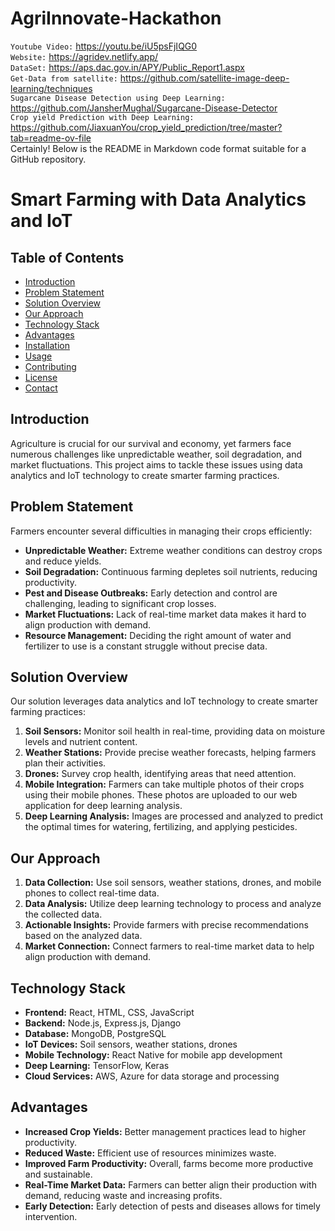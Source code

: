 # AgriInnovate-Hackathon
`Youtube Video:` https://youtu.be/iU5psFjIQG0 <br>
`Website:` https://agridev.netlify.app/ <br>
`DataSet:` https://aps.dac.gov.in/APY/Public_Report1.aspx <br>
`Get-Data from satellite:` https://github.com/satellite-image-deep-learning/techniques <br>
`Sugarcane Disease Detection using Deep Learning:` https://github.com/JansherMughal/Sugarcane-Disease-Detector <br>
`Crop yield Prediction with Deep Learning:` https://github.com/JiaxuanYou/crop_yield_prediction/tree/master?tab=readme-ov-file <br>
Certainly! Below is the README in Markdown code format suitable for a GitHub repository.

# Smart Farming with Data Analytics and IoT

## Table of Contents
- [Introduction](#introduction)
- [Problem Statement](#problem-statement)
- [Solution Overview](#solution-overview)
- [Our Approach](#our-approach)
- [Technology Stack](#technology-stack)
- [Advantages](#advantages)
- [Installation](#installation)
- [Usage](#usage)
- [Contributing](#contributing)
- [License](#license)
- [Contact](#contact)

## Introduction

Agriculture is crucial for our survival and economy, yet farmers face numerous challenges like unpredictable weather, soil degradation, and market fluctuations. This project aims to tackle these issues using data analytics and IoT technology to create smarter farming practices.

## Problem Statement

Farmers encounter several difficulties in managing their crops efficiently:
- **Unpredictable Weather:** Extreme weather conditions can destroy crops and reduce yields.
- **Soil Degradation:** Continuous farming depletes soil nutrients, reducing productivity.
- **Pest and Disease Outbreaks:** Early detection and control are challenging, leading to significant crop losses.
- **Market Fluctuations:** Lack of real-time market data makes it hard to align production with demand.
- **Resource Management:** Deciding the right amount of water and fertilizer to use is a constant struggle without precise data.

## Solution Overview

Our solution leverages data analytics and IoT technology to create smarter farming practices:
1. **Soil Sensors:** Monitor soil health in real-time, providing data on moisture levels and nutrient content.
2. **Weather Stations:** Provide precise weather forecasts, helping farmers plan their activities.
3. **Drones:** Survey crop health, identifying areas that need attention.
4. **Mobile Integration:** Farmers can take multiple photos of their crops using their mobile phones. These photos are uploaded to our web application for deep learning analysis.
5. **Deep Learning Analysis:** Images are processed and analyzed to predict the optimal times for watering, fertilizing, and applying pesticides.

## Our Approach

1. **Data Collection:** Use soil sensors, weather stations, drones, and mobile phones to collect real-time data.
2. **Data Analysis:** Utilize deep learning technology to process and analyze the collected data.
3. **Actionable Insights:** Provide farmers with precise recommendations based on the analyzed data.
4. **Market Connection:** Connect farmers to real-time market data to help align production with demand.

## Technology Stack

- **Frontend:** React, HTML, CSS, JavaScript
- **Backend:** Node.js, Express.js, Django
- **Database:** MongoDB, PostgreSQL
- **IoT Devices:** Soil sensors, weather stations, drones
- **Mobile Technology:** React Native for mobile app development
- **Deep Learning:** TensorFlow, Keras
- **Cloud Services:** AWS, Azure for data storage and processing

## Advantages

- **Increased Crop Yields:** Better management practices lead to higher productivity.
- **Reduced Waste:** Efficient use of resources minimizes waste.
- **Improved Farm Productivity:** Overall, farms become more productive and sustainable.
- **Real-Time Market Data:** Farmers can better align their production with demand, reducing waste and increasing profits.
- **Early Detection:** Early detection of pests and diseases allows for timely intervention.


